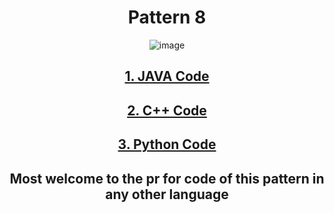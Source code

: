 <div align="center">
<h1>Pattern 8</h1>

![image](https://user-images.githubusercontent.com/79747022/148108178-40b7042d-50ff-4241-8423-3a88e48d4d60.png)

## <a href="https://github.com/Jaideep25-tech/pattern_programs/blob/main/pattern%20%238/code.java">1. JAVA Code</a>
  
## <a href="https://github.com/Jaideep25-tech/pattern_programs/blob/main/pattern%20%238/code.cpp">2. C++ Code</a>
  
## <a href="https://github.com/Jaideep25-tech/pattern_programs/blob/main/pattern%20%238/code.py">3. Python Code</a>
  
## Most welcome to the pr for code of this pattern in any other language
</div>


